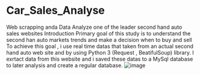 # Car_Sales_Analyse
Web scrapping anda Data Analyze one of the leader second hand auto sales websites
Introduction
Primary goal of this study is to understand the second han auto markets trends and make a decision when to buy and sell
To achieve this goal , i use real time datas that taken from an actual second hand auto web site and by using Python 3 (Request , BeatifulSoup) library.
I exrtact data from this website and i saved these datas to a MySql database to later analysis and create a regular database.
![image](https://github.com/EsatCetin/Car_Sales_Analyse/assets/119798655/f4d8f0e1-ce3d-4415-99a8-cfe70b9328e7)


